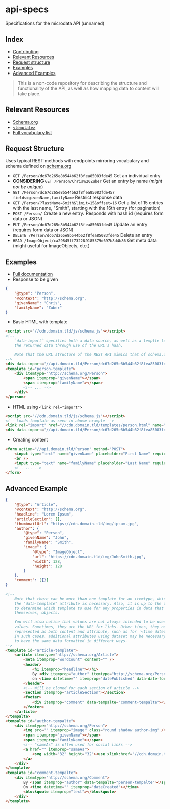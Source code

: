 # api-specs
Specifications for the microdata API (unnamed)

## Index
- [Contributing](./docs/CONTRIBUTING.md)
- [Relevant Resources](#relevant-resources)
- [Request structure](#request-structure)
- [Examples](#examples)
- [Advanced Examples](#advanced-example)

> This is a non-code repository for describing the structure and functionality
> of the API, as well as how mapping data to content will take place.

## Relevant Resources
- [Schema.org](https://schema.org)
- [`<template>`](https://developer.mozilla.org/en-US/docs/Web/HTML/Element/template)
- [Full vocabulary list](https://schema.org/docs/full.html)

## Request Structure
Uses typical REST methods with endpoints mirroring vocabulary and schema defined
on [schema.org](https://schema.org/docs/full.html)

- `GET /Person/dc67d265e8b544b62f8fea85083fde45` Get an individual entry
- **CONSIDERING** `GET /Person/Chris%20Zuber` Get an entry by name (*might not be unique*)
- `GET /Person/dc67d265e8b544b62f8fea85083fde45?fields=givenName,familyName`
Restrict response data
- `GET /Person/?lastName=Smith&limit=15&offset=16` Get a list of 15 entries with the last
name, "Smith", starting with the 16th entry (for pagination)
- `POST /Person/` Create a new entry. Responds with hash id
(requires form data or JSON)
- `PUT /Person/dc67d265e8b544b62f8fea85083fde45` Update an entry
(requires form data or JSON)
- `DELETE /Person/dc67d265e8b544b62f8fea85083fde45` Delete an entry
- `HEAD /ImageObject/ca29845ff732289185379d697b8d4b86` Get meta data (might useful for ImageObjects, etc.)

## Examples

- [Full documentation](https://schema.org/Person)
- Response to be given
```json
{
    "@type": "Person",
    "@context": "http://schema.org",
    "givenName": "Chris",
    "familyName": "Zuber"
}
```

- Basic HTML with template
```html
<script src="//cdn.domain.tld/js/schema.js"></script>
<!--
    `data-import` specifies both a data source, as well as a templte to use for
    the returned data through use of the URL's hash.

    Note that the URL structure of the REST API mimics that of schema.org's definitions.
-->
<div data-import="//api.domain.tld/Person/dc67d265e8b544b62f8fea85083fde45#person-template"></div>
<template id="person-template">
    <div itemtype="http://schema.org/Person">
        <span itemprop="givenName"></span>
        <span itemprop="familyName"></span>
        <!-- ... -->
    </div>
</person>
```

- HTML using `<link rel="import">`
```html
<script src="//cdn.domain.tld/js/schema.js"></script>
<!-- Loads template as seen in above example -->
<link rel="import" href="//cdn.domain.tld/templates/person.html" name="person-template" />
<div data-import="//api.domain.tld/Person/dc67d265e8b544b62f8fea85083fde45#person-template"></div>
```

- Creating content
```html
<form action="//api.domain.tld/Person" method="POST">
    <input type="text" name="givenName" placeholder="First Name" required="" />
    <br />
    <input type="text" name="familyName" placeholder="Last Name" required="" />
    <!-- ... -->
</form>
```

## Advanced Example

```json
{
    "@type": "Article",
    "@context": "http://schema.org",
    "headline": "Lorem Ipsum",
    "articleSection": [],
    "thumbnailUrl": "https://cdn.domain.tld/img/ipsum.jpg",
    "author": {
        "@type": "Person",
        "givenName": "John",
        "familyName": "Smith",
        "image": {
            "@type": "ImageObject",
            "url": "https://cdn.domain.tld/img/JohnSmith.jpg",
            "width": 128,
            "height": 128
        }
    },
    "comment": [{}]
}
```

```html
<!--
    Note that there can be more than one template for an itemtype, which is why
    the "data-template" attribute is necessary. Also, it is up to the template
    to determine which template to use for any properties in data that are,
    themselves, objects.

    You will also notice that values are not always intended to be used as node
    values. Sometimes, they are the URL for links. Other times, they need to be
    represented as both content and attribute, such as for `<time datetime=""></time>`.
    In such cases, additional attributes using dataset may be necessary in order
    to have the same data formatted in different ways.
-->
<template id="article-template">
    <article itemtype="http://schema.org/Article">
        <meta itemprop="wordCount" content="" />
        <header>
            <h1 itemprop="headline"></h1>
            By <div itemprop="author" itemtype="http://schema.org/Person" data-tempalte="#author-tempalte"></div>
            on <time datetime="" itemprop="datePublished" data-date-format="Y-m-d"></time>
        </header>
        <!-- Will be cloned for each section of article -->
        <section itemprop="articleSection"></section>
        <footer>
            <div itemprop="comment" data-tempalte="comment-tempalte"></div>
        </footer>
    </article>
</tempalte>
<tempalte id="author-tempalte">
    <div itemtype="http://schema.org/Person">
        <img src="" itemprop="image" class="round shadow author-img" />
        <span itemprop="givenName"></span>
        <span itemprop="familyName"></span>
        <!-- "sameAs" is often used for social links -->
        <a href="" itemprop="sameAs">
            <svg width="32" height="32"><use xlink:href="//cdn.domain.tld/img/icons.svg#twitter" /></svg>
        </a>
    </div>
</template>
<template id="comment-tempalte">
    <div itemtype="http://schema.org/Comment">
        By <span itemprop="author" data-tempalte="person-tempalte"></span>
        On <time datetime="" itemprop="dateCreated"></time>
        <blockquote itemprop="text"></blockquote>
    </div>
</template>
```
